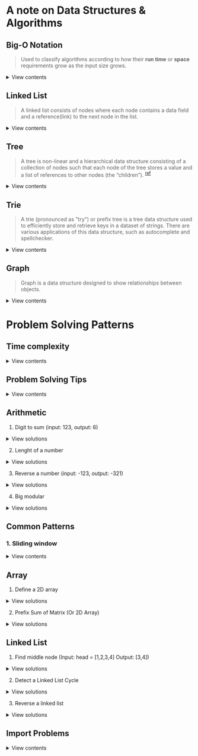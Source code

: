 # A note on Data Structures & Algorithms

## Big-O Notation

> Used to classify algorithms according to how their **run time** or **space** requirements grow as the input size grows.

<details>
<summary>View contents</summary>

#### Time Complexity

> analyze the runtime as the size of the inputs increases.

- Arithmetic operations are constant.
- Variable assignment is constant.
- Accessing elements in an array (by index) or object (by key) is constant.
- In a loop, the complexity is the length of the loop times.

#### Space Complexity

> how much additional memory do we need to allocate.

- Most primitives (booleans, numbers, undefined, null) are constant space.
- Strings require O(n) space (where n is the string length)
- Reference types are generally O(n), where n is the length (for arrays) or the number of keys (for objects)

#### O (Big Oh), Ω (Big Omega) and Θ (Big Theta)

- Big oh (O) - defines the worst case. e.g.: O(n)
- Big Omega (Ω) - defines the best case. e.g.: Ω(1)
- Big Theta (Θ) - when best case and worst case are same. e.g.: Θ(1)

#### Big-O Complexity Chart

![Big O Complexity Chart](assets/big-o/big-o-complexity-chart.jpg)

source: [https://www.bigocheatsheet.com/](https://www.bigocheatsheet.com/)

#### Big-O list

- ✅ **O(1) Constant Time:** no loops
- ✅ **O(logN) Logarithmic:** usually searching algorithms have log(n) if they are sorted (Binary Search) [size 8 -> 3 operations (log2^8), size 16 -> 4 operations (log2^16)]
- ✅ **O(n) Linear Time:** for, while loops
- ✅ **O(n \* logN):** Log Linear - usually Sorting algorithms
- ✅ **O(n^2) Quadratic Time:** every element in a collection needs to be compared to every other element. Two nested loops
- ✅ **O(2^n) Exponential Time:** recursive algorithms that solve a problem of size N
- ✅ **O(n!) Factorial Time:** Run a loop for every element
- ✅ **Two separate inputs:** O(a + b) or O(a \* b)

#### Common Data Structure Operations

![Common Data Structure Operations](assets/big-o/common-ds-ops.jpg)

source: [https://www.bigocheatsheet.com/](https://www.bigocheatsheet.com/)

#### Array Sorting Algorithms

![Array Sorting Algorithms](assets/big-o/array-sorting-algs.jpg)

source: [https://www.bigocheatsheet.com/](https://www.bigocheatsheet.com/)

</details>

## Linked List

> A linked list consists of nodes where each node contains a data field and a reference(link) to the next node in the list.

<details>
<summary>View contents</summary>

![image](https://user-images.githubusercontent.com/11992095/195976783-29e5f88d-20dc-4e6f-822c-109cac983f57.png)
[source](https://www.geeksforgeeks.org/data-structures/linked-list/)

### Linked List Basic operations

```py

from typing import Optional, Tuple
from typing_extensions import Self


class Node:
    def __init__(self, val: int = 0, next: Optional[Self] = None):
        self.val = val
        self.next = next


class LinkedListCrud:
    def __init__(self) -> None:
        # head: 1 -> 2
        self.head = Node(1)
        self.head.next = Node(2)

    # detect loop
    def detectLoop(self) -> Optional[Node]:
        slow = self.head
        fast = self.head

        while fast and fast.next and slow != fast:
            slow = slow.next
            fast = fast.next.next

        if slow and slow == fast:
            print("Loop detected")
            return slow
        else:
            print("Loop doesn't exists")
            return None

    # initiate loop
    def initiateLoop(self, last: Node, middle: Node) -> None:
        last.next = middle

    # Find middle
    def findMiddle(self) -> Node:
        slow = self.head
        fast = self.head

        while fast and fast.next:
            slow = slow.next
            fast = fast.next.next

        return slow

    # Reverse the linked list
    def reverseLL(self):
        prev = None
        curr = self.head

        while curr:
            next = curr.next
            curr.next = prev
            prev = curr
            curr = next

        self.head = prev

    # Delete a node
    def deleteNode(self, index: int):
        dummy = Node(next=self.head)
        prev, curr = dummy, self.head
        count = -1

        while curr and count != index-1:
            prev = curr
            curr = curr.next
            count += 1

        if count+1 != index:
            print("Index {} doesn't exists".format(index))
            return

        prev.next = curr.next
        self.head = dummy.next

    # Insert at a node
    def insertAt(self, index: int, val: int) -> None:
        dummy = Node(next=self.head)
        prev, curr = dummy, self.head
        count = -1

        while curr and count != index-1:
            prev = curr
            curr = curr.next
            count += 1

        if count+1 != index:
            print("Index {} doesn't exists".format(index))
            return

        newNode = Node(val=val)
        newNode.next = curr
        prev.next = newNode
        self.head = dummy.next

        # Insert at the end
    def insertAtEnd(self, val: int) -> None:
        curr = self.head

        while curr and curr.next:
            curr = curr.next
        curr.next = Node(val)

    # Insert at the beginning
    def insertAtBeginning(self, val: int) -> None:
        dummy = Node(val)
        dummy.next = self.head
        self.head = dummy

    # get last node
    def getLastNode(self) -> Node:
        curr = self.head

        while curr and curr.next:
            curr = curr.next

        return curr

    # Print the linked list
    def printLL(self, node=None, msg: str = ""):
        if not self.head:
            print("Linked List is empty.")

        curr = node if node else self.head
        if msg:
            print(msg+":", end=" ")

        while curr:
            print(curr.val, end=" ")
            curr = curr.next
        print()


if __name__ == "__main__":
    ll = LinkedListCrud()

    # crud operations
    ll.printLL(msg="Before Insert")
    ll.insertAtBeginning(5)
    ll.printLL(msg="After inserting 5 at beginning")
    ll.insertAtEnd(100)
    ll.printLL(msg="After inserting 100 at end")
    ll.insertAt(4, 200)
    ll.printLL(msg="After inserting 200 at 4th or last index")
    ll.insertAt(0, 50)
    ll.printLL(msg="After inserting 200 at 0 or 1st index")
    ll.insertAt(2, 46)
    ll.printLL(msg="After inserting 46 at 2nd index")
    ll.deleteNode(0)
    ll.printLL(msg="After deleting beginning node")
    ll.deleteNode(5)
    ll.printLL(msg="After deleting end node")

    # revers a LL
    ll.reverseLL()
    ll.printLL(msg="After reversing the linked list")

    # find middle
    middleNode = ll.findMiddle()
    ll.printLL(node=middleNode, msg="Middle Node")

    # find loop, remove loop, find length of loop
    lastNode = ll.getLastNode()
    ll.initiateLoop(lastNode, middleNode)
    ll.detectLoop()
```

```
Before Insert: 1 2
After inserting 5 at beginning: 5 1 2
After inserting 100 at end: 5 1 2 100
After inserting 200 at 4th or last index: 5 1 2 100 200
After inserting 200 at 0 or 1st index: 50 5 1 2 100 200
After inserting 46 at 2nd index: 50 5 46 1 2 100 200
After deleting beginning node: 5 46 1 2 100 200
After deleting end node: 5 46 1 2 100
After reversing the linked list: 100 2 1 46 5
Middle Node: 1 46 5
Loop detected
```

</details>

## Tree

> A tree is non-linear and a hierarchical data structure consisting of a collection of nodes such that each node of the tree stores a value and a list of references to other nodes (the “children”). <sup>[ref](https://www.geeksforgeeks.org/introduction-to-tree-data-structure-and-algorithm-tutorials/)</sup>

<details>
<summary>View contents</summary>

### Binary Tree

> A tree is a non-linear data structure. It has no limitation on the number of children. A binary tree has a limitation as any node of the tree has at most two children: a left and a right child.

<details>
<summary>View contents</summary>

![image](https://user-images.githubusercontent.com/11992095/196828888-d53b98ab-ca50-48d6-a97f-d72de9680fd9.png)

#### Some terminology of Complete Binary Tree:

- Root – Node in which no edge is coming from the parent. Example -node A
- Child – Node having some incoming edge is called child. Example – nodes B, H are the child of A and D respectively.
- Sibling – Nodes having the same parent are sibling. Example- J, K are siblings as they have the same parent E.
- Degree of a node – Number of children of a particular parent. Example- Degree of A is 2 and Degree of H is 1. Degree of L is 0.
- Internal/External nodes – Leaf nodes are external nodes and non leaf nodes are internal nodes.
- Level – Count nodes in a path to reach a destination node. Example- Level of node H is 3 as nodes A, D and H themselves form the path.
- Height – Number of edges to reach the destination node, Root is at height 0. Example – Height of node E is 2 as it has two edges from the root.

#### Properties of Complete Binary Tree:

- A complete binary tree is said to be a proper binary tree where all leaves have the same depth.
- In a complete binary tree number of nodes at depth d is 2d.
- In a complete binary tree with n nodes height of the tree is log(n+1).
- All the levels except the last level are completely full.

#### Perfect Binary Tree vs Complete Binary Tree:

A binary tree of height ‘h’ having the maximum number of nodes is a perfect binary tree.
For a given height h, the maximum number of nodes is 2h+1-1.

A complete binary tree of height h is a proper binary tree up to height h-1, and in the last level element are stored in left to right order.

References:

- [Complete Binary Tree](https://www.geeksforgeeks.org/complete-binary-tree/)
- [Binary Tree Data Structure](https://www.geeksforgeeks.org/binary-tree-data-structure/)

</details>

### Breath First Traversals

<details>
<summary>View contents</summary>

<img width="848" alt="image" src="https://user-images.githubusercontent.com/11992095/195859575-520cccdc-621e-4de6-ad4c-4f8185a8f30d.png">
    
<img width="1187" alt="image" src="https://user-images.githubusercontent.com/11992095/195860975-8d448e5a-0635-455d-b219-9028dcf58574.png">

**Implementation (using queue):**

```py
def bfs(self, root: Optional[TreeNode]) -> int:
        if not root:
            return 0

        queue = [root]

        while queue:
            next_level = []

            for node in queue:
                print(node.val)

                if node.left:
                    next_level.append(node.left)

                if node.right:
                    next_level.append(node.right)

            # Move to the next level
            queue = next_level
```

</details>

### Depth First Traversals

<details>
<summary>View contents</summary>

1. Pre-order: `root, left ..., right ...`

![pre-order](assets/graph/pre-order.png)

2. In-order: `left ..., root, right ...`

![pre-order](assets/graph/in-order.png)

3. Post-order: `left ..., right ..., root`

![pre-order](assets/graph/post-order.png)

source: [data structures and algorithms in python](https://classroom.udacity.com/courses/ud513/lessons/7114284829/concepts/77366995150923)

**Implementation (using recursion):**

```py
class Node:
    def __init__(self, val):
        self.val = val
        self.left = None
        self.right = None


# left - root - right
def printInOrder(root):
    if root:
        printInOrder(root.left)
        print(root.val, end=" ")
        printInOrder(root.right)


# root - left - right
def printPreOrder(root):
    if root:
        print(root.val, end=" ")
        printPreOrder(root.left)
        printPreOrder(root.right)


# left - right - root
def printPostOrder(root):
    if root:
        printPostOrder(root.left)
        printPostOrder(root.right)
        print(root.val, end=" ")


if __name__ == "__main__":
    root = Node("D")
    root.left = Node("B")
    root.right = Node("E")
    root.left.left = Node("A")
    root.left.right = Node("C")
    root.right.right = Node("F")

    print("Pre Order:", end=" ")
    printPreOrder(root)
    print()

    print("In Order:", end=" ")
    printInOrder(root)
    print()

    print("Post Order:", end=" ")
    printPostOrder(root)
```

**Implementation (using stack):**

```py
class Node:
    def __init__(self, val):
        self.val = val
        self.left = None
        self.right = None


def printPreOrder(root):
    stack = [root]

    while stack:
        node = stack.pop()
        print(node.val)

        if node.right:
            stack.append(node.right)
        if node.left:
            stack.append(node.left)


if __name__ == '__main__':
    D = Node('D')
    B = Node('B')
    E = Node('E')
    A = Node('A')
    C = Node('C')
    F = Node('F')

    D.left = B
    D.right = E
    B.left = A
    B.right = C
    E.right = F

    printPreOrder(D)
```

</details>

</details>

## Trie

> A trie (pronounced as "try") or prefix tree is a tree data structure used to efficiently store and retrieve keys in a dataset of strings. There are various applications of this data structure, such as autocomplete and spellchecker.

<details>
<summary>View contents</summary>

<img width="520" alt="image" src="https://user-images.githubusercontent.com/11992095/197226342-5440930f-2307-417f-8c76-8f3fa7390353.png">

[source](https://en.wikipedia.org/wiki/Trie#/media/File:Trie_example.svg)

### Implement Trie

```py
class TrieNode:
  def __init__(self):
    self.children = {}
    self.endOfWord = False

class Trie:

    def __init__(self):
      self.root = TrieNode()


    def insert(self, word: str) -> None:
      curr = self.root

      for ch in word:
        if ch not in curr.children:
          curr.children[ch] = TrieNode()
        curr = curr.children[ch]

      curr.endOfWord = True


    def search(self, word: str) -> bool:
      curr = self.root

      for ch in word:
        if ch not in curr.children:
          return False
        curr = curr.children[ch]
      return curr.endOfWord


    def startsWith(self, prefix: str) -> bool:
      curr = self.root

      for ch in prefix:
        if ch not in curr.children:
          return False
        curr = curr.children[ch]

      return True

trie = Trie()
trie.insert("apple")
trie.search("apple") # True
trie.search("app") # False
trie.startsWith("app") # True
```

</details>

## Graph

> Graph is a data structure designed to show relationships between objects.

<details>
<summary>View contents</summary>

The purpose of a graph is to show how different things are connected to one another (also known as network). A graph is similar to a tree.

![graph-node-edge](assets/graph/graph.png)

### BFS (Breath First Search)

<details>
<summary>View contents</summary>

[BFS in geekforgeeks](https://www.geeksforgeeks.org/breadth-first-search-or-bfs-for-a-graph/)

</details>

</details>

# Problem Solving Patterns

## Time complexity

<details>
<summary>View contents</summary>

Let n be the main variable in the problem.

- If n ≤ 12, the time complexity can be O(n!).
- If n ≤ 25, the time complexity can be O(2n).
- If n ≤ 100, the time complexity can be O(n4).
- If n ≤ 500, the time complexity can be O(n3).
- If n ≤ 104, the time complexity can be O(n2).
- If n ≤ 106, the time complexity can be O(n log n).
- If n ≤ 108, the time complexity can be O(n).
- If n > 108, the time complexity can be O(log n) or O(1).

**Examples of each common time complexity**

- O(n!) [Factorial time]: Permutations of 1 ... n
- O(2n) [Exponential time]: Exhaust all subsets of an array of size n
- O(n3) [Cubic time]: Exhaust all triangles with side length less than n
- O(n2) [Quadratic time]: Slow comparison-based sorting (eg. Bubble Sort, Insertion Sort, Selection Sort)
- O(n log n) [Linearithmic time]: Fast comparison-based sorting (eg. Merge Sort)
- O(n) [Linear time]: Linear Search (Finding maximum/minimum element in a 1D array), Counting Sort
- O(log n) [Logarithmic time]: Binary Search, finding GCD (Greatest Common Divisor) using Euclidean Algorithm
- O(1) [Constant time]: Calculation (eg. Solving linear equations in one unknown)

</details>

## Problem Solving Tips

<details>
<summary>View contents</summary>

If input array is sorted then

- Binary search
- Two pointers

If asked for all permutations/subsets then

- Backtracking

If given a tree then

- DFS
- BFS

If given a graph then

- DFS
- BFS

If given a linked list then

- Two pointers

If recursion is banned then

- Stack

If must solve in-place then

- Swap corresponding values
- Store one or more different values in the same pointer

If asked for maximum/minimum subarray/subset/options then

- Dynamic programming

If asked for top/least K items then

- Heap
- QuickSelect

If asked for common strings then

- Map
- Trie

Else

- Map/Set for O(1) time & O(n) space
- Sort input for O(nlogn) time and O(1) space

source: [Sean Prashad's Leetcode Patterns](https://seanprashad.com/leetcode-patterns/)

</details>

## Arithmetic

1. Digit to sum (input: 123, output: 6)

<details>
<summary>View solutions</summary>

**Solution 1:**

```js
function dititToSum(n) {
  let sum = 0;

  for (; n; n = Math.floor(n / 10)) {
    sum += n % 10;
  }

  return sum;
}

digitToSum(123); // 6
```

</details>

2. Lenght of a number

<details>
<summary>View solutions</summary>

**Solution 1**

`javascript`

```js
function digitToLength(num) {
  if (num === 0) {
    return 1;
  }
  return Math.floor(Math.log10(num)) + 1;
}
```

`python`

```py
import math
def digitToLength(num):
  if num == 0:
    return 1
  return math.floor(math.log10(num)) + 1
```

</details>

3. Reverse a number (input: -123, output: -321)

<details>
<summary>View solutions</summary>

**Solution 1**

```js
function reverse(num) {
  let r = 0;

  for (let i = Math.abs(num); i != 0; ) {
    r = r * 10;
    r = r + (i % 10);
    i = Math.floor(i / 10);
  }

  return num < 0 ? -r : r;
}

reverse(-123); // -321
```

</details>

4. Big modular

<details>
<summary>View solutions</summary>

**Solution 1**

```js
// a ^ b % M

function bigMod(a, b, M) {
  if (b === 0) return 1 % M;

  let x = bigMod(a, Math.floor(b / 2), M);
  console.log({ x1: x });
  x = (x * x) % M;
  console.log({ x2: x });
  if (b % 2 === 1) x = (x * a) % M;
  console.log({ x3: x });
  return x;
}

console.log(bigMod(2, 5, 7)); // 2 ^ 5 % 7 = 4
console.log(bigMod(2, 100, 7)); // 2 ^ 5 % 7 = 2
```

</details>

## Common Patterns

### 1. Sliding window

<details>
<summary>View contents</summary>

Identify sliding window problems:

1. Input is array/string
2. subarray/substring -> largest/minimum/maximum
3. Given k window size or have to calculate window size

2 Types of sliding windows:

1. Fixed Size Window

<details>
<summary>View codes</summary>

```py
# Find maximum sum sub array of k size

def maxPrice(arr, k):
  total = sum(arr[:k])
  max_price = total

  for i in range(len(arr) - k):
    total -= arr[i]
    total += arr[k+i]
    max_price = max(total, max_price)

  return max_price

maxPrice([1,4,5,6], 3) # 15
```

</details>

2. Variable Size Window

</details>

## Array

1. Define a 2D array

<details>
<summary>View solutions</summary>

```js
const row = 5;
const col = 4;
const val = 0;
const myGrid = [...Array(row)].map(() => Array(col).fill(val));
```

</details>

2. Prefix Sum of Matrix (Or 2D Array)

<details>
<summary>View solutions</summary>

```js
// Formula
psa[i][j] = psa[i - 1][j] + psa[i][j - 1] - psa[i - 1][j - 1] + a[i][j];
```

</details>

## Linked List

1. Find middle node (Input: head = [1,2,3,4] Output: [3,4])

<details>
<summary>View solutions</summary>

**Solution 1**

```js
function getMiddleNode(head) {
  let fast = head;
  let slow = head;

  while (fast !== null && fast.next !== null) {
    fast = fast.next.next;
    slow = slow.next;
  }

  return slow;
}
```

</details>

2. Detect a Linked List Cycle

<details>
<summary>View solutions</summary>

**Solution 1**

```js
function detectLLCycle(head) {
  let fast = head;
  let slow = head;

  while (fast !== null && fast.next !== null && slow !== fast) {
    fast = fast.next.next;
    slow = slow.next;
  }

  if (slow === fast) return true;
  return false;
}
```

</details>

3. Reverse a linked list

<details>
<summary>View solutions</summary>

**Solution 1**

<img width="1668" alt="image" src="https://user-images.githubusercontent.com/11992095/194465735-208f24d0-3ed0-4c86-8d1c-ecd84a471d07.png">

```js
function reverseLL(head) {
  let curr = head;
  let prev = null;

  while (curr !== null) {
    let next = curr.next;
    curr.next = prev;
    prev = curr;
    curr = next;
  }

  return prev;
}
```

</details>

## Import Problems

<details>
<summary>View contents</summary>
1. Swap Two Numbers

<details>
<summary>View solutions</summary>

**[You can find all the code here](https://github.com/foyez/cp-patterns/tree/main/codes/1-swap-two-numbers.py)**

```py
a, b = 10, 20

# solution 1: Third variable
t = a
a = b
b = t


# solution 2: addition & subtraction
a = a + b  # 10 + 20 = 30
b = a - b  # 30 - 20 = 10
a = a - b  # 30 - 10 = 20


# solution 3: multiplication & division
a = a*b  # 10 * 20 = 200
b = a/b  # 200 / 20 = 10
a = a/b  # 200 / 10 = 20


# solution 4: bitwise XOR(^)
a = a ^ b  # 01010 ^ 10100 = 11110 = 30
b = a ^ b  # 11110 ^ 10100 = 01010 = 10
a = a ^ b  # 11110 ^ 01010 = 10100 = 20


# solution 5: single line
a, b = b, a
```

</details>

</details>
